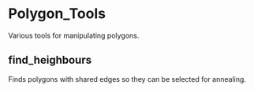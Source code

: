 # Polygon_Tools

Various tools for manipulating polygons.

## find_heighbours

Finds polygons with shared edges so they can be selected for annealing.
